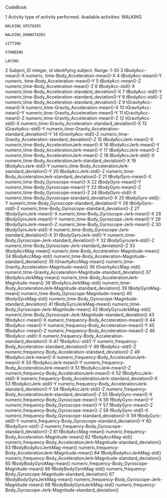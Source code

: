 CodeBook


1	Activity
	type of activity performed. Available activities:
	WALKING

	WALKING_UPSTAIRS

	WALKING_DOWNSTAIRS

	SITTING

	STANDING

	LAYING

2	Subject_ID 
	integer, id identifying subject. Range: 1-30
3	tBodyAcc-mean()-X
	numeric, time-Body_Acceleration-mean()-X
4	tBodyAcc-mean()-Y
	numeric, time-Body_Acceleration-mean()-Y
5	tBodyAcc-mean()-Z
	numeric,time-Body_Acceleration-mean()-Z
6	tBodyAcc-std()-X
	numeric,time-Body_Acceleration-standard_deviation()-X
7	tBodyAcc-std()-Y
	numeric,time-Body_Acceleration-standard_deviation()-Y
8	tBodyAcc-std()-Z
	numeric,time-Body_Acceleration-standard_deviation()-Z
9	tGravityAcc-mean()-X
	numeric,time-Gravity_Acceleration-mean()-X
10	tGravityAcc-mean()-Y
	numeric,time-Gravity_Acceleration-mean()-Y
11	tGravityAcc-mean()-Z
	numeric,time-Gravity_Acceleration-mean()-Z
12	tGravityAcc-std()-X
	numeric,time-Gravity_Acceleration-standard_deviation()-X
13	tGravityAcc-std()-Y
	numeric,time-Gravity_Acceleration-standard_deviation()-Y
14	tGravityAcc-std()-Z
	numeric,time-Gravity_Acceleration-standard_deviation()-Z
15	tBodyAccJerk-mean()-X
	numeric,time-Body_AccelerationJerk-mean()-X
16	tBodyAccJerk-mean()-Y
	numeric,time-Body_AccelerationJerk-mean()-Y
17	tBodyAccJerk-mean()-Z
	numeric,time-Body_AccelerationJerk-mean()-Z
18	tBodyAccJerk-std()-X
	numeric,time-Body_AccelerationJerk-standard_deviation()-X
19	tBodyAccJerk-std()-Y
	numeric,time-Body_AccelerationJerk-standard_deviation()-Y
20	tBodyAccJerk-std()-Z
	numeric,time-Body_AccelerationJerk-standard_deviation()-Z
21	tBodyGyro-mean()-X
	numeric,time-Body_Gyroscope-mean()-X
22	tBodyGyro-mean()-Y
	numeric,time-Body_Gyroscope-mean()-Y
23	tBodyGyro-mean()-Z
	numeric,time-Body_Gyroscope-mean()-Z
24	tBodyGyro-std()-X
	numeric,time-Body_Gyroscope-standard_deviation()-X
25	tBodyGyro-std()-Y
	numeric,time-Body_Gyroscope-standard_deviation()-Y
26	tBodyGyro-std()-Z
	numeric,time-Body_Gyroscope-standard_deviation()-Z
27	tBodyGyroJerk-mean()-X
	numeric,time-Body_Gyroscope-Jerk-mean()-X
28	tBodyGyroJerk-mean()-Y
	numeric,time-Body_Gyroscope-Jerk-mean()-Y
29	tBodyGyroJerk-mean()-Z
	numeric,time-Body_Gyroscope-Jerk-mean()-Z
30	tBodyGyroJerk-std()-X
	numeric,time-Body_Gyroscope-Jerk-standard_deviation()-X
31	tBodyGyroJerk-std()-Y
	numeric,time-Body_Gyroscope-Jerk-standard_deviation()-Y
32	tBodyGyroJerk-std()-Z
	numeric,time-Body_Gyroscope-Jerk-standard_deviation()-Z
33	tBodyAccMag-mean()
	numeric,time-Body_Acceleration-Magnitude-mean()
34	tBodyAccMag-std()
	numeric,time-Body_Acceleration-Magnitude-standard_deviation()
35	tGravityAccMag-mean()
	numeric,time-Gravity_Acceleration-Magnitude-mean()
36	tGravityAccMag-std()
	numeric,time-Gravity_Acceleration-Magnitude-standard_deviation()
37	tBodyAccJerkMag-mean()
	numeric,time-Body_AccelerationJerk-Magnitude-mean()
38	tBodyAccJerkMag-std()
	numeric,time-Body_AccelerationJerk-Magnitude-standard_deviation()
39	tBodyGyroMag-mean()
	numeric,time-Body_Gyroscope-Magnitude-mean()
40	tBodyGyroMag-std()
	numeric,time-Body_Gyroscope-Magnitude-standard_deviation()
41	tBodyGyroJerkMag-mean()
	numeric,time-Body_Gyroscope-Jerk-Magnitude-mean()
42	tBodyGyroJerkMag-std()
	numeric,time-Body_Gyroscope-Jerk-Magnitude-standard_deviation()
43	fBodyAcc-mean()-X
	numeric,frequency-Body_Acceleration-mean()-X
44	fBodyAcc-mean()-Y
	numeric,frequency-Body_Acceleration-mean()-Y
45	fBodyAcc-mean()-Z
	numeric,frequency-Body_Acceleration-mean()-Z
46	fBodyAcc-std()-X
	numeric,frequency-Body_Acceleration-standard_deviation()-X
47	fBodyAcc-std()-Y
	numeric,frequency-Body_Acceleration-standard_deviation()-Y
48	fBodyAcc-std()-Z
	numeric,frequency-Body_Acceleration-standard_deviation()-Z
49	fBodyAccJerk-mean()-X
	numeric,frequency-Body_AccelerationJerk-mean()-X
50	fBodyAccJerk-mean()-Y
	numeric,frequency-Body_AccelerationJerk-mean()-X
51	fBodyAccJerk-mean()-Z
	numeric,frequency-Body_AccelerationJerk-mean()-X
52	fBodyAccJerk-std()-X
	numeric,frequency-Body_AccelerationJerk-standard_deviation()-X
53	fBodyAccJerk-std()-Y
	numeric,frequency-Body_AccelerationJerk-standard_deviation()-Y
54	fBodyAccJerk-std()-Z
	numeric,frequency-Body_AccelerationJerk-standard_deviation()-Z
55	fBodyGyro-mean()-X
	numeric,frequency-Body_Gyroscope-mean()-X
56	fBodyGyro-mean()-Y
	numeric,frequency-Body_Gyroscope-mean()-Y
57	fBodyGyro-mean()-Z
	numeric,frequency-Body_Gyroscope-mean()-Z
58	fBodyGyro-std()-X
	numeric,frequency-Body_Gyroscope-standard_deviation()-X
59	fBodyGyro-std()-Y
	numeric,frequency-Body_Gyroscope-standard_deviation()-Y
60	fBodyGyro-std()-Z
	numeric,frequency-Body_Gyroscope-standard_deviation()-Z
61	fBodyAccMag-mean()
	numeric,frequency-Body_Acceleration-Magnitude-mean()
62	fBodyAccMag-std()
	numeric,frequency-Body_AccelerationJerk-Magnitude-standard_deviation()
63	fBodyBodyAccJerkMag-mean()
	numeric,frequency-Body_AccelerationJerk-Magnitude-mean()
64	fBodyBodyAccJerkMag-std()
	numeric,frequency-Body_AccelerationJerk-Magnitude-standard_deviation()
65	fBodyBodyGyroMag-mean()
	numeric,frequency-Body_Gyroscope-Magnitude-mean()
66	fBodyBodyGyroMag-std()
	numeric,frequency-Body_Gyroscope-Magnitude-standard_deviation()
67	fBodyBodyGyroJerkMag-mean()
	numeric,frequency-Body_Gyroscope-Jerk-Magnitude-mean()
68	fBodyBodyGyroJerkMag-std()
	numeric,frequency-Body_Gyroscope-Jerk-Magnitude-standard_deviation()
